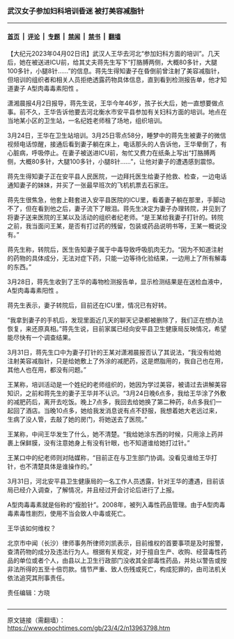 ### 武汉女子参加妇科培训昏迷 被打美容减脂针

---

#### [首页](../../../..?n13963798) &nbsp;|&nbsp; [评论](../../../../../epoch-comment?n13963798) &nbsp;|&nbsp; [专题](../../../../../epoch-special?n13963798) &nbsp;|&nbsp; [禁闻](../../../../../epoch-news?n13963798) &nbsp;|&nbsp; [禁书](../../../../../books?n13963798) &nbsp;|&nbsp; [翻墙](https://github.com/gfw-breaker/nogfw/blob/master/README.md?n13963798)


<div class="post_content" id="artbody" itemprop="articleBody">
 <!-- article content begin -->
 <p>
  【大纪元2023年04月02日讯】武汉人王华去河北“参加妇科方面的培训”。几天后，她在被送进ICU前，给其丈夫蒋先生写下“打胳膊两侧，大概80多针，大腿100多针，小腿8针……”的信息。蒋先生得知妻子在昏倒前曾注射了美容减脂针，但培训的组织者和相关人员拒绝透露药物具体信息，直到看到检测报告单，他才知道妻子
  <ok href="https://www.epochtimes.com/gb/tag/a%E5%9E%8B%E8%82%89%E6%AF%92%E6%AF%92%E7%B4%A0%E9%98%B3%E6%80%A7.html">
   A型肉毒毒素阳性
  </ok>
  。
 </p>
 <p>
  潇湘晨报4月2日报导，蒋先生说，王华今年46岁，孩子长大后，她一直想要做点事。前不久，王华告诉他要去河北衡水市安平县参加有关妇科方面的培训。地点在当地某小区的卫生站，一名纪姓老师租了场地，组织培训。
 </p>
 <p>
  3月24日，王华在卫生站培训。3月25日零点58分，睡梦中的蒋先生被妻子的微信视频电话惊醒，接通后看到妻子躺在床上，电话那头的人告诉他，王华晕倒了，有心脏病，呼吸停止。在妻子被送进ICU前，匆忙又费力在纸条上写出“打胳膊两侧，大概80多针，大腿100多针，小腿8针……”，让他对妻子的遭遇感到震惊。
 </p>
 <p>
  蒋先生得知妻子正在安平县人民医院，一边拜托医生给妻子抢救、检查，一边电话通知妻子的妹妹，并买了一张最早班次的飞机机票去石家庄。
 </p>
 <p>
  蒋先生很焦急，他套上鞋套进入安平县医院的ICU里，看着妻子躺在那里，手脚动不了，但在看到他之后，妻子流下了眼泪。蒋先生决定为妻子办理转院，并见到了将妻子送来医院的王某以及活动的组织者纪老师。“是王某给我妻子打针的。转院之前，我当面问王某，是否有打过药的残留，包装或药品说明书等，王某一概说没有。”
 </p>
 <p>
  蒋先生称，转院后，医生告知妻子属于中毒导致呼吸肌肉无力。“因为不知道注射的药物的具体成分，无法对症下药，只能一边等待化验结果，一边用上了所有解毒的东西。”
 </p>
 <p>
  3月28日，蒋先生收到了王华的毒物检测报告单，显示检测结果是在送检血液中，
  <ok href="https://www.epochtimes.com/gb/tag/a%E5%9E%8B%E8%82%89%E6%AF%92%E6%AF%92%E7%B4%A0%E9%98%B3%E6%80%A7.html">
   A型肉毒毒素阳性
  </ok>
  。
 </p>
 <p>
  蒋先生表示，妻子转院后，目前还在ICU里，情况已有好转。
 </p>
 <p>
  “我拿到妻子的手机后，发现里面近几天的聊天记录都被删除了，我们正在想办法恢复，来还原真相。”蒋先生说，目前家属已经向安平县卫生健康局反映情况，希望能尽快有一个调查结果。
 </p>
 <p>
  3月31日，蒋先生口中为妻子打针的王某对潇湘晨报否认了其说法，“我没有给她注射美容减脂针，只是给她敷上了外涂的减肥药，这是燃脂用的，我自己也在用，其他人也在用，都没有问题。”
 </p>
 <p>
  王某称，培训活动是一个姓纪的老师组织的，她因为学过美容，被请过去讲解美容知识，之前和蒋先生的妻子王华并不认识。“3月24日晚6点多，我给王华涂了外敷的减肥药后，离开去吃饭。晚上7点多，我回去给她换了第二种药，8点多我们一起回了酒店。当晚10点多，她给我发消息说有点不舒服，我想着她大老远过来，生病了没人管，去敲了她的房门，将她送去了医院。”
 </p>
 <p>
  王某称，中间王华发生了什么，她不清楚。“我给她涂东西的时候，只用涂上药并裹上保鲜膜，没有注意她身上有没有针眼，也不知道谁给她打过针。”
 </p>
 <p>
  王某口中的纪老师则对陆媒称，“目前正在与卫生部门协调。没看见谁给王华打针，也不清楚具体是谁操作的。”
 </p>
 <p>
  3月31日，河北安平县卫生健康局的一名工作人员透露，针对王华的遭遇，目前该局已经介入调查，了解情况，并且经过开会讨论后进行了上报。
 </p>
 <p>
  A型肉毒毒素就是俗称的“瘦脸针”。2008年，被列入毒性药品管理。由于A型肉毒毒素毒性剧烈，使用不当会致人中毒或死亡。
 </p>
 <p>
  王华该如何维权？
 </p>
 <p>
  北京市中闻（长沙）律师事务所律师刘凯表示，目前维权的首要事项是及时报警，查清药物的成分及违法行为人。根据有关规定，对于擅自生产、收购、经营毒性药品的单位或者个人，由县以上卫生行政部门没收其全部毒性药品，并处以警告或按非法所得的五至十倍罚款。情节严重、致人伤残或死亡，构成犯罪的，由司法机关依法追究其刑事责任。
 </p>
 <p>
  责任编辑：方晓
 </p>
 <!-- article content end -->
 <div id="below_article_ad">
 </div>
</div>


<img src='http://gfw-breaker.win/epoch-news/pages/ncid282/n13963798.md' width='0px' height='0px'/>

---

原文链接（需翻墙）：https://www.epochtimes.com/gb/23/4/2/n13963798.htm